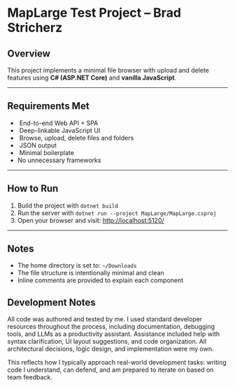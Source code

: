 # MapLarge Test Project – Brad Stricherz

##  Overview
This project implements a minimal file browser with upload and delete features using **C# (ASP.NET Core)** and **vanilla JavaScript**.

---

## Requirements Met
- ️ End-to-end Web API + SPA
- ️ Deep-linkable JavaScript UI
- ️ Browse, upload, delete files and folders
- ️ JSON output
- ️ Minimal boilerplate
-  No unnecessary frameworks

---

##  How to Run

1. Build the project with `dotnet build`
2. Run the server with `dotnet run --project MapLarge/MapLarge.csproj`
3. Open your browser and visit: [http://localhost:5120/](http://localhost:5120/)

---

##  Notes

- The home directory is set to: `~/Downloads`
- The file structure is intentionally minimal and clean
- Inline comments are provided to explain each component

##  Development Notes

All code was authored and tested by me. I used standard developer resources throughout the process, including documentation, debugging tools, and LLMs as a productivity assistant. Assistance included help with syntax clarification, UI layout suggestions, and code organization. All architectural decisions, logic design, and implementation were my own.

This reflects how I typically approach real-world development tasks: writing code I understand, can defend, and am prepared to iterate on based on team feedback.
